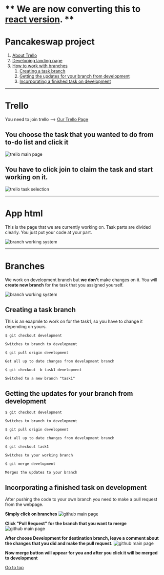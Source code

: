 # ** We are now converting this to [react version](https://github.com/okcl/React-App-Team2). **




# Pancakeswap project

1. [About Trello](#trello)
2. [Developing landing page](#app-html)
3. [How to work with branches](#branches)
    1. [Creating a task branch](#creating-a-task-branch)
    2. [Getting the updates for your branch from development](#getting-the-updates-for-your-branch-from-development)
    3. [Incorporating a finished task on development](#incorporating-a-finished-task-on-development)


---
# Trello
You need to join trello -->
    [Our Trello Page](https://trello.com/invite/b/MO9jiL4e/ATTIf428aa9db880d6832a5e3330fc0274aeF8E5AD87/web-development)


## You choose the task that you wanted to do from to-do list and click it
![trello main page](https://i.imgur.com/Jn7S9PG.png)


## You have to click join to claim the task and start working on it.
![trello task selection](https://i.imgur.com/Og2dl6L.png)

---

# App html

This is the page that we are currently working on. Task parts are divided clearly. You just put your code at your part.

![branch working system](https://i.imgur.com/Fop1OCO.png)


---
# Branches

We work on development branch but **we don't** make changes on it. You will **create new branch** for the task that you assigned yourself.




![branch working system](https://i.imgur.com/DwiR2BF.png)


## Creating a task branch

This is an exapmle to work on for the task1, so you have to change it depending on yours.

```
$ git checkout development

Switches to branch to development

$ git pull origin development

Get all up to date changes from development branch

$ git checkout -b task1 development

Switched to a new branch "task1"

```

## Getting the updates for your branch from development

```
$ git checkout development

Switches to branch to development

$ git pull origin development

Get all up to date changes from development branch

$ git checkout task1

Switches to your working branch

$ git merge development

Merges the updates to your branch
```


## Incorporating a finished task on development

After pushing the code to your own branch you need to make a pull request from the webpage.


**Simply click on branches**
![github main page](https://i.imgur.com/WY7Eq9F.png)


**Click "Pull Request" for the branch that you want to merge**
![github main page](https://i.imgur.com/XxFW4aU.png)

**After choose Development for destination branch, leave a comment about the changes that you did and make the pull request.**
![github main page](https://i.imgur.com/lvqwBZb.png)

**Now merge button will appear for you and after you click it will be merged to development**


[Go to top](#pancakeswap-project)



